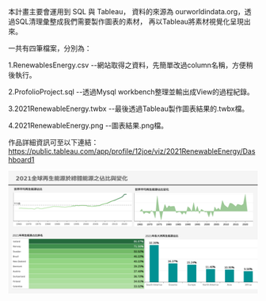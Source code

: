 本計畫主要會運用到 SQL 與 Tableau，
資料的來源為 ourworldindata.org，透過SQL清理彙整成我們需要製作圖表的素材，
再以Tableau將素材視覺化呈現出來。

一共有四筆檔案，分別為：

1.RenewablesEnergy.csv  --網站取得之資料，先簡單改過column名稱，方便稍後執行。

2.ProfolioProject.sql  --透過Mysql workbench整理並輸出成View的過程紀錄。

3.2021RenewableEnergy.twbx  --最後透過Tableau製作圖表結果的.twbx檔。

4.2021RenewableEnergy.png  --圖表結果.png檔。

作品詳細資訊可至以下連結： 
https://public.tableau.com/app/profile/12joe/viz/2021RenewableEnergy/Dashboard1


![image](https://github.com/12JoeCheng/2021_RenewableEnergy/blob/main/2021全球再生能源.png)
